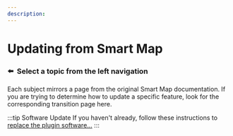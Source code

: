 ```yaml
---
description:
---
```


# Updating from Smart Map

<update-message/>

### ⬅️&nbsp; Select a topic from the left navigation

Each subject mirrors a page from the original Smart Map documentation. If you are trying to determine how to update a specific feature, look for the corresponding transition page here.

:::tip Software Update
If you haven't already, follow these instructions to [replace the plugin software...](/getting-started/updating-from-smart-map/)
:::
